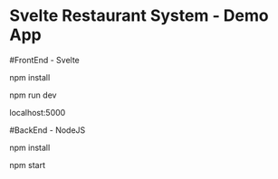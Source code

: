 ﻿# Svelte Restaurant System - Demo App

#FrontEnd - Svelte

npm install

npm run dev

localhost:5000

#BackEnd - NodeJS

npm install

npm start
